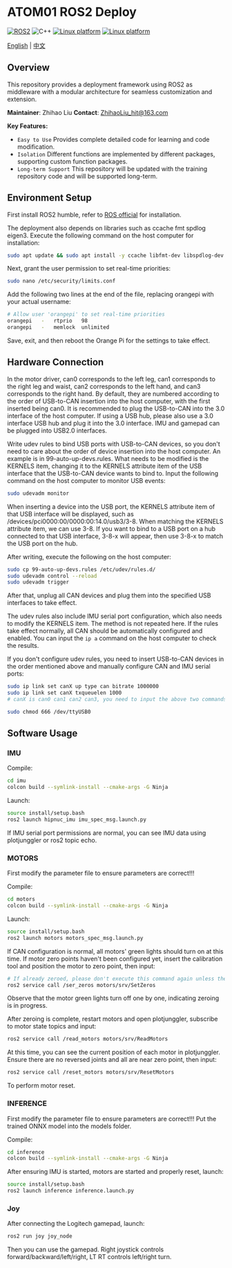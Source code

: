 # ATOM01 ROS2 Deploy

[![ROS2](https://img.shields.io/badge/ROS2-Humble-silver)](https://docs.ros.org/en/humble/index.html)
![C++](https://img.shields.io/badge/C++-17-blue)
[![Linux platform](https://img.shields.io/badge/platform-linux--x86_64-orange.svg)](https://releases.ubuntu.com/22.04/)
[![Linux platform](https://img.shields.io/badge/platform-linux--aarch64-orange.svg)](https://releases.ubuntu.com/22.04/)

[English](README.md) | [中文](README_CN.md)

## Overview

This repository provides a deployment framework using ROS2 as middleware with a modular architecture for seamless customization and extension.

**Maintainer**: Zhihao Liu
**Contact**: <ZhihaoLiu_hit@163.com>

**Key Features:**

- `Easy to Use` Provides complete detailed code for learning and code modification.
- `Isolation` Different functions are implemented by different packages, supporting custom function packages.
- `Long-term Support` This repository will be updated with the training repository code and will be supported long-term.

## Environment Setup

First install ROS2 humble, refer to [ROS official](https://docs.ros.org/en/humble/Installation.html) for installation.

The deployment also depends on libraries such as ccache fmt spdlog eigen3. Execute the following command on the host computer for installation:

```bash
sudo apt update && sudo apt install -y ccache libfmt-dev libspdlog-dev libeigen3-dev
```

Next, grant the user permission to set real-time priorities:

```bash
sudo nano /etc/security/limits.conf
```

Add the following two lines at the end of the file, replacing orangepi with your actual username:

```bash
# Allow user 'orangepi' to set real-time priorities
orangepi   -   rtprio   98
orangepi   -   memlock  unlimited
```

Save, exit, and then reboot the Orange Pi for the settings to take effect.

## Hardware Connection

In the motor driver, can0 corresponds to the left leg, can1 corresponds to the right leg and waist, can2 corresponds to the left hand, and can3 corresponds to the right hand. By default, they are numbered according to the order of USB-to-CAN insertion into the host computer, with the first inserted being can0. It is recommended to plug the USB-to-CAN into the 3.0 interface of the host computer. If using a USB hub, please also use a 3.0 interface USB hub and plug it into the 3.0 interface. IMU and gamepad can be plugged into USB2.0 interfaces.

Write udev rules to bind USB ports with USB-to-CAN devices, so you don't need to care about the order of device insertion into the host computer. An example is in 99-auto-up-devs.rules. What needs to be modified is the KERNELS item, changing it to the KERNELS attribute item of the USB interface that the USB-to-CAN device wants to bind to. Input the following command on the host computer to monitor USB events:

```bash
sudo udevadm monitor
```

When inserting a device into the USB port, the KERNELS attribute item of that USB interface will be displayed, such as /devices/pci0000:00/0000:00:14.0/usb3/3-8. When matching the KERNELS attribute item, we can use 3-8. If you want to bind to a USB port on a hub connected to that USB interface, 3-8-x will appear, then use 3-8-x to match the USB port on the hub.

After writing, execute the following on the host computer:

```bash
sudo cp 99-auto-up-devs.rules /etc/udev/rules.d/
sudo udevadm control --reload
sudo udevadm trigger
```

After that, unplug all CAN devices and plug them into the specified USB interfaces to take effect.

The udev rules also include IMU serial port configuration, which also needs to modify the KERNELS item. The method is not repeated here. If the rules take effect normally, all CAN should be automatically configured and enabled. You can input the `ip a` command on the host computer to check the results.

If you don't configure udev rules, you need to insert USB-to-CAN devices in the order mentioned above and manually configure CAN and IMU serial ports:

```bash
sudo ip link set canX up type can bitrate 1000000
sudo ip link set canX txqueuelen 1000
# canX is can0 can1 can2 can3, you need to input the above two commands for each CAN

sudo chmod 666 /dev/ttyUSB0
```

## Software Usage

### IMU

Compile:

```bash
cd imu
colcon build --symlink-install --cmake-args -G Ninja
```

Launch:

```bash
source install/setup.bash
ros2 launch hipnuc_imu imu_spec_msg.launch.py
```

If IMU serial port permissions are normal, you can see IMU data using plotjunggler or ros2 topic echo.

### MOTORS

First modify the parameter file to ensure parameters are correct!!!

Compile:

```bash
cd motors
colcon build --symlink-install --cmake-args -G Ninja
```

Launch:

```bash
source install/setup.bash
ros2 launch motors motors_spec_msg.launch.py
```

If CAN configuration is normal, all motors' green lights should turn on at this time. If motor zero points haven't been configured yet, insert the calibration tool and position the motor to zero point, then input:

```bash
# If already zeroed, please don't execute this command again unless the motor significantly loses zero point!!!
ros2 service call /ser_zeros motors/srv/SetZeros
```

Observe that the motor green lights turn off one by one, indicating zeroing is in progress.

After zeroing is complete, restart motors and open plotjunggler, subscribe to motor state topics and input:

```bash
ros2 service call /read_motors motors/srv/ReadMotors
```

At this time, you can see the current position of each motor in plotjunggler. Ensure there are no reversed joints and all are near zero point, then input:

```bash
ros2 service call /reset_motors motors/srv/ResetMotors
```

To perform motor reset.

### INFERENCE

First modify the parameter file to ensure parameters are correct!!! Put the trained ONNX model into the models folder.

Compile:

```bash
cd inference
colcon build --symlink-install --cmake-args -G Ninja
```

After ensuring IMU is started, motors are started and properly reset, launch:

```bash
source install/setup.bash
ros2 launch inference inference.launch.py
```

### Joy

After connecting the Logitech gamepad, launch:

```bash
ros2 run joy joy_node
```

Then you can use the gamepad. Right joystick controls forward/backward/left/right, LT RT controls left/right turn.
